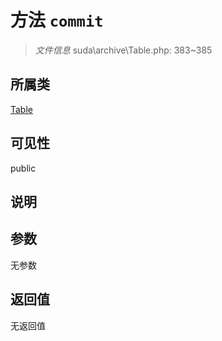 # 方法 `commit`

> *文件信息* suda\archive\Table.php: 383~385

## 所属类 

[Table](../Table.md)

## 可见性

public

## 说明



## 参数


无参数


## 返回值

无返回值
